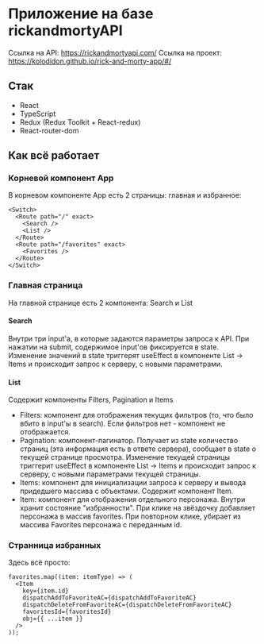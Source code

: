 # Приложение на базе rickandmortyAPI
Ссылка на API: https://rickandmortyapi.com/
Ссылка на проект: https://kolodidon.github.io/rick-and-morty-app/#/

## Стак
- React
- TypeScript
- Redux (Redux Toolkit + React-redux)
- React-router-dom

## Как всё работает
### Корневой компонент App
В корневом компоненте App есть 2 страницы: главная и избранное:
```tsx
<Switch>
  <Route path="/" exact>
    <Search />
    <List />
  </Route>
  <Route path="/favorites" exact>
    <Favorites />
  </Route>
</Switch>
```
### Главная страница
На главной странице есть 2 компонента: Search и List
#### Search
Внутри три input'a, в которые задаются параметры запроса к API.
При нажатии на submit, содержимое input'ов фиксируется в state. 
Изменение значений в state триггерят useEffect в компоненте List -> Items и происходит запрос к серверу, с новыми параметрами.
#### List
Содержит компоненты Filters, Pagination и Items
- Filters: компонент для отображения текущих фильтров (то, что было вбито в input'ы в search). Если фильтров нет - компонент не отображается.
- Pagination: компонент-пагинатор. Получает из state количество страниц (эта информация есть в ответе сервера), сообщает в state о текущей странице просмотра. Изменение текущей  страницы триггерит useEffect в компоненте List -> Items и происходит запрос к серверу, с новыми параметрами текущей страницы.
- Items: компонент для инициализации запроса к серверу и вывода придедшего массива с объектами. Содержит компонент Item.
- Item: компонент для отображения отдельного персонажа. Внутри хранит состояние "избранности". При клике на звёздочку добавляет персонажа в массив favorites. При повторном клике, убирает из массива Favorites персонажа с переданным id.

### Странница избранных
Здесь всё просто:
```tsx
favorites.map((item: itemType) => (
  <Item
    key={item.id}
    dispatchAddToFavoriteAC={dispatchAddToFavoriteAC}
    dispatchDeleteFromFavoriteAC={dispatchDeleteFromFavoriteAC}
    favoritesId={favoritesId}
    obj={{ ...item }}
  />
));
```
